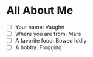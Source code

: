 # All About Me
- [ ] Your name: Vaughn
- [ ] Where you are from: Mars
- [ ] A favorite food: Bowed Iddly
- [ ] A hobby: Frogging

